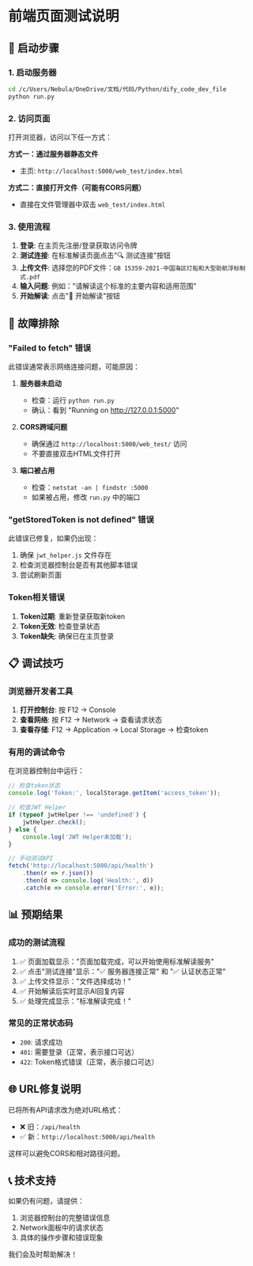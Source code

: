 # 前端页面测试说明

## 🚀 启动步骤

### 1. 启动服务器
```bash
cd /c/Users/Nebula/OneDrive/文档/代码/Python/dify_code_dev_file
python run.py
```

### 2. 访问页面
打开浏览器，访问以下任一方式：

**方式一：通过服务器静态文件**
- 主页: `http://localhost:5000/web_test/index.html`


**方式二：直接打开文件（可能有CORS问题）**
- 直接在文件管理器中双击 `web_test/index.html` 

### 3. 使用流程
1. **登录**: 在主页先注册/登录获取访问令牌
2. **测试连接**: 在标准解读页面点击"🔍 测试连接"按钮
3. **上传文件**: 选择您的PDF文件：`GB 15359-2021-中国海区灯船和大型助航浮标制式.pdf`
4. **输入问题**: 例如："请解读这个标准的主要内容和适用范围"
5. **开始解读**: 点击"🚀 开始解读"按钮

## 🔧 故障排除

### "Failed to fetch" 错误
此错误通常表示网络连接问题，可能原因：

1. **服务器未启动**
   - 检查：运行 `python run.py`
   - 确认：看到 "Running on http://127.0.0.1:5000"

2. **CORS跨域问题**
   - 确保通过 `http://localhost:5000/web_test/` 访问
   - 不要直接双击HTML文件打开

3. **端口被占用**
   - 检查：`netstat -an | findstr :5000`
   - 如果被占用，修改 `run.py` 中的端口

### "getStoredToken is not defined" 错误
此错误已修复，如果仍出现：
1. 确保 `jwt_helper.js` 文件存在
2. 检查浏览器控制台是否有其他脚本错误
3. 尝试刷新页面

### Token相关错误
1. **Token过期**: 重新登录获取新token
2. **Token无效**: 检查登录状态
3. **Token缺失**: 确保已在主页登录

## 📋 调试技巧

### 浏览器开发者工具
1. **打开控制台**: 按 F12 → Console
2. **查看网络**: 按 F12 → Network → 查看请求状态
3. **查看存储**: F12 → Application → Local Storage → 检查token

### 有用的调试命令
在浏览器控制台中运行：

```javascript
// 检查token状态
console.log('Token:', localStorage.getItem('access_token'));

// 检查JWT Helper
if (typeof jwtHelper !== 'undefined') {
    jwtHelper.check();
} else {
    console.log('JWT Helper未加载');
}

// 手动测试API
fetch('http://localhost:5000/api/health')
    .then(r => r.json())
    .then(d => console.log('Health:', d))
    .catch(e => console.error('Error:', e));
```

## 📊 预期结果

### 成功的测试流程
1. ✅ 页面加载显示："页面加载完成，可以开始使用标准解读服务"
2. ✅ 点击"测试连接"显示："✅ 服务器连接正常" 和 "✅ 认证状态正常"
3. ✅ 上传文件显示："文件选择成功！"
4. ✅ 开始解读后实时显示AI回复内容
5. ✅ 处理完成显示："标准解读完成！"

### 常见的正常状态码
- `200`: 请求成功
- `401`: 需要登录（正常，表示接口可达）
- `422`: Token格式错误（正常，表示接口可达）

## 🌐 URL修复说明

已将所有API请求改为绝对URL格式：
- ❌ 旧：`/api/health` 
- ✅ 新：`http://localhost:5000/api/health`

这样可以避免CORS和相对路径问题。

## 📞 技术支持

如果仍有问题，请提供：
1. 浏览器控制台的完整错误信息
2. Network面板中的请求状态
3. 具体的操作步骤和错误现象

我们会及时帮助解决！ 